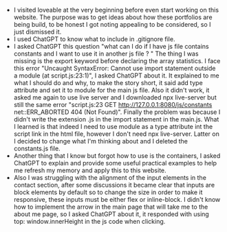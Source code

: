 - I visited loveable at the very beginning before even start working on this website. The purpose was to get ideas about how these portfolios are being build, to be honest I got noting appealing to be considered, so I just dismissed it.
- I used ChatGPT to know what to include in .gitignore file.
- I asked ChatGPT this question "what can I do if I have js file contains constants and I want to use it in another js file ? " The thing I was missing is the export keyword before declaring the array statistics. I face this error "Uncaught SyntaxError: Cannot use import statement outside a module (at script.js:23:1)", I asked ChatGPT about it. It explained to me what I should do and why, to make the story short, it said add type attribute and set it to module for the main js file. Also it didn't work, it asked me again to use live server and I downloaded npx live-server but still the same error "script.js:23  GET http://127.0.0.1:8080/js/constants net::ERR_ABORTED 404 (Not Found)". Finally the problem was because I didn't write the extension .js in the import statement in the main.js. What I learned is that indeed I need to use module as a type attribute int the script link in the html file, however I don't need npx live-server. Latter on I decided to change what I'm thinking about and I deleted the constants.js file.
- Another thing that I know but forgot how to use is the containers, I asked ChatGPT to explain and provide some useful practical examples to help me refresh my memory and apply this to this website.
- Also I was struggling with the alignment of the input elements in the contact section, after some discussions it became clear that inputs are block elements by default so to change the size in order to make it responsive, these inputs must be either flex or inline-block. 
I didn't know how to implement the arrow in the main page that will take me to the about me page, so I asked ChatGPT about it, it responded with using top: window.innerHeight in the js code when clicking.
